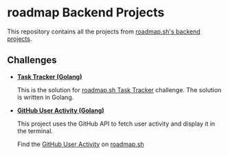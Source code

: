 # roadmap Backend Projects

This repository contains all the projects from [roadmap.sh's backend projects](https://roadmap.sh/backend/projects).

## Challenges

- **[Task Tracker (Golang)](https://github.com/nanafox/roadmap_sh-backend-projects/tree/main/task-tracker)**

  This is the solution for [roadmap.sh Task Tracker](https://roadmap.sh/projects/task-tracker)
  challenge. The solution is written in Golang.

- **[GitHub User Activity (Golang)](https://github.com/nanafox/roadmap_sh-backend-projects/tree/main/github-activity)**

  This project uses the GitHub API to fetch user activity and display it in the
  terminal.

  Find the [GitHub User Activity](https://roadmap.sh/projects/github-user-activity) on [roadmap.sh](https://roadmap.sh)

